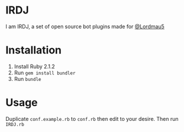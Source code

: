 IRDJ
====
I am IRDJ, a set of open source bot plugins made for [@Lordmau5](https://github.com/Lordmau5)

Installation
============
1. Install Ruby 2.1.2
2. Run `gem install bundler`
3. Run `bundle`

Usage
=====
Duplicate `conf.example.rb` to `conf.rb` then edit to your desire. Then run `IRDJ.rb`
